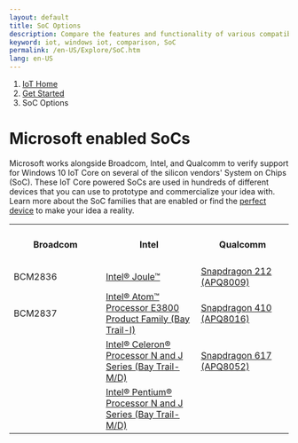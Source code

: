 ```yaml
---
layout: default
title: SoC Options
description: Compare the features and functionality of various compatible Windows 10 IoT Core SoCs
keyword: iot, windows iot, comparison, SoC
permalink: /en-US/Explore/SoC.htm
lang: en-US
---
```

<ol class="breadcrumb">
  <li>
    <a href="https://developer.microsoft.com/en-us/windows/iot">IoT Home</a>
  </li>
  <li>
    <a href="{{site.baseurl}}/{{page.lang}}/GetStarted.htm">Get Started</a>
  </li>
  <li class="active">SoC Options</li>
</ol>
<h1 class="page-title">Microsoft enabled SoCs</h1>

<p>Microsoft works alongside Broadcom, Intel, and Qualcomm to verify support for Windows 10 IoT Core on several of the silicon vendors' System on Chips (SoC). These IoT Core powered SoCs are used in hundreds of different devices that you can use to prototype and commercialize your idea with. Learn more about the SoC families that are enabled or find the <a href="{{site.baseurl}}/{{page.lang}}/Explore/DeviceOptions.htm">perfect device</a> to make your idea a reality.</p>
<table class="table table-striped maker-kit">
    <tr></tr>
    <tr>
      <th style="width:33%">
        <h4>Broadcom</h4>
      </th>
      <th style="width:34%">
        <h4>Intel</h4>
      </th>
      <th style="width:33%">
        <h4>Qualcomm</h4>
      </th>
    </tr>
    <tr>
      <td>BCM2836</td>
      <td><a href="http://www.intel.com/joule">Intel® Joule™</a></td>
      <td><a href="https://www.qualcomm.com/products/snapdragon/processors/212">Snapdragon 212 (APQ8009)</a></td>
    </tr>
    <tr>
      <td>BCM2837</td>
      <td><a href="http://ark.intel.com/products/codename/55844/#@Embedded">Intel® Atom™ Processor E3800 Product Family (Bay Trail-I)</a></td>
      <td><a href="https://www.qualcomm.com/products/snapdragon/processors/410">Snapdragon 410 (APQ8016)</a></td>
    </tr>
    <tr>
      <td></td>
      <td><a href="http://ark.intel.com/products/codename/55844/">Intel® Celeron® Processor N and J Series (Bay Trail-M/D)</a></td>
      <td><a href="https://www.qualcomm.com/products/snapdragon/processors/617">Snapdragon 617 (APQ8052)</a></td>
    </tr>
	<tr>
      <td></td>
      <td><a href="http://ark.intel.com/products/codename/55844/">Intel® Pentium® Processor N and J Series (Bay Trail-M/D)</a></td>
      <td></td>
    </tr>
</table>